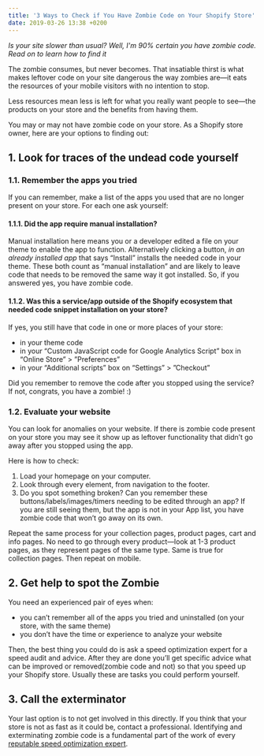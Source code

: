 ```yaml
---
title: '3 Ways to Check if You Have Zombie Code on Your Shopify Store'
date: 2019-03-26 13:38 +0200
---
```


_Is your site slower than usual? Well, I'm 90% certain you have zombie code. Read on to learn how to find it_

The zombie consumes, but never becomes. That insatiable thirst is what makes leftover code on your site dangerous the way zombies are—it eats the resources of your mobile visitors with no intention to stop. 

Less resources mean less is left for what you really want people to see—the products on your store and the benefits from having them.

You may or may not have zombie code on your store. As a Shopify store owner, here are your options to finding out:

## 1. Look for traces of the undead code yourself
### 1.1. Remember the apps you tried
If you can remember, make a list of the apps you used that are no longer present on your store. For each one ask yourself:

#### 1.1.1. Did the app require manual installation?
Manual installation here means you or a developer edited a file on your theme to enable the app to function. Alternatively clicking a button, _in an already installed app_ that says “Install” installs the needed code in your theme. These both count as “manual installation” and are likely to leave code that needs to be removed the same way it got installed. So, if you answered yes, you have zombie code.

#### 1.1.2. Was this a service/app outside of the Shopify ecosystem that needed code snippet installation on your store? 
If yes, you still have that code in one or more places of your store:
* in your theme code
* in your “Custom JavaScript code for Google Analytics Script” box in “Online Store” \> ”Preferences”
* in your “Additional scripts” box on “Settings” \> ”Checkout”  

Did you remember to remove the code after you stopped using the service? If not, congrats, you have a zombie! :)


### 1.2. Evaluate your website 
You can look for anomalies on your website. If there is zombie code present on your store you may see it show up as leftover functionality that didn’t go away after you stopped using the app.

Here is how to check:
1. Load your homepage on your computer. 
2. Look through every element, from navigation to the footer.
3. Do you spot something broken? Can you remember these buttons/labels/images/timers needing to be edited through an app? If you are still seeing them, but the app is not in your App list, you have zombie code that won’t go away on its own.

Repeat the same process for your collection pages, product pages, cart and info pages. No need to go through every product—look at 1-3 product pages, as they represent pages of the same type. Same is true for collection pages. Then repeat on mobile.

## 2. Get help to spot the Zombie
You need an experienced pair of eyes when:
* you can’t remember all of the apps you tried and uninstalled (on your store, with the same theme)
* you don’t have the time or experience to analyze your website

Then, the best thing you could do is ask a speed optimization expert for a speed audit and advice. After they are done you’ll get specific advice what can be improved or removed(zombie code and not) so that you speed up your Shopify store. Usually these are tasks you could perform yourself.

## 3. Call the exterminator
Your last option is to not get involved in this directly. If you think that your store is not as fast as it could be, contact a professional. Identifying and exterminating zombie code is a fundamental part of the work of every [reputable speed optimization expert](https://rumendimitrov.com/testimonials/). 
